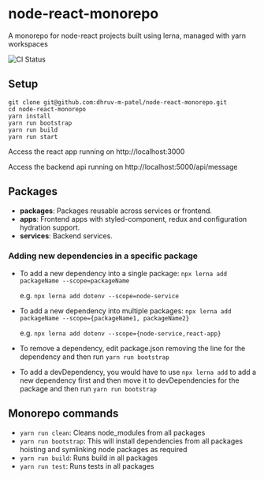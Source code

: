 # node-react-monorepo

A monorepo for node-react projects built using lerna, managed with yarn workspaces

![CI Status](https://github.com/dhruv-m-patel/node-react-monorepo/workflows/build/badge.svg)

## Setup

```
git clone git@github.com:dhruv-m-patel/node-react-monorepo.git
cd node-react-monorepo
yarn install
yarn run bootstrap
yarn run build
yarn run start
```

Access the react app running on http://localhost:3000

Access the backend api running on http://localhost:5000/api/message

## Packages

- **packages**: Packages reusable across services or frontend.
- **apps**: Frontend apps with styled-component, redux and configuration hydration support.
- **services**: Backend services.

### Adding new dependencies in a specific package

- To add a new dependency into a single package: `npx lerna add packageName --scope=packageName`

  e.g. `npx lerna add dotenv --scope=node-service`

- To add a new dependency into multiple packages: `npx lerna add packageName --scope={packageName1, packageName2}`

  e.g. `npx lerna add dotenv --scope={node-service,react-app}`

- To remove a dependency, edit package.json removing the line for the dependency and then run `yarn run bootstrap`

- To add a devDependency, you would have to use `npx lerna add` to add a new dependency first and then move it to devDependencies for the package and then run `yarn run bootstrap`


## Monorepo commands

- `yarn run clean`: Cleans node_modules from all packages
- `yarn run bootstrap`: This will install dependencies from all packages hoisting and symlinking node packages as required
- `yarn run build`: Runs build in all packages
- `yarn run test`: Runs tests in all packages
